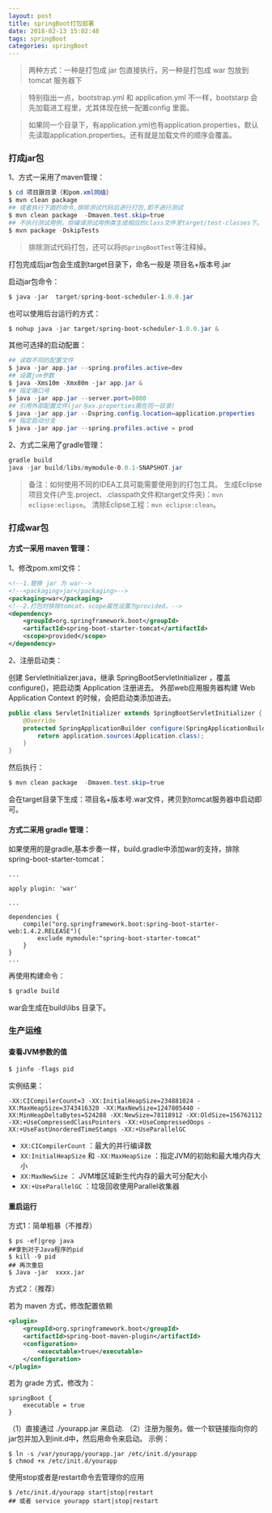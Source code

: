 ```yaml
---
layout: post
title: springBoot打包部署
date: 2018-02-13 15:02:48
tags: springBoot
categories: springBoot
---
```


>两种方式：一种是打包成 jar 包直接执行，另一种是打包成 war 包放到 tomcat 服务器下

>特别指出一点，bootstrap.yml 和 application.yml 不一样，bootstarp 会先加载进工程里，尤其体现在统一配置config 里面。

>如果同一个目录下，有application.yml也有application.properties，默认先读取application.properties。还有就是加载文件的顺序会覆盖。

### 打成jar包

1、方式一采用了maven管理：

```powershell
$ cd 项目跟目录（和pom.xml同级）
$ mvn clean package
## 或者执行下面的命令,排除测试代码后进行打包,即不进行测试
$ mvn clean package  -Dmaven.test.skip=true
## 不执行测试用例，但编译测试用例类生成相应的class文件至target/test-classes下。
$ mvn package -DskipTests
```
>排除测试代码打包，还可以将`@SpringBootTest`等注释掉。

打包完成后jar包会生成到target目录下，命名一般是 项目名+版本号.jar 

<!-- more -->

启动jar包命令：

```powershell
$ java -jar  target/spring-boot-scheduler-1.0.0.jar
```

也可以使用后台运行的方式：

```powershell
$ nohup java -jar target/spring-boot-scheduler-1.0.0.jar &
```

其他可选择的启动配置：

```powershell
## 读取不同的配置文件
$ java -jar app.jar --spring.profiles.active=dev
## 设置jvm参数
$ java -Xms10m -Xmx80m -jar app.jar & 
## 指定端口号
$ java -jar app.jar --server.port=8080
## 引用外部配置文件(jar与xx.properties需在同一目录)
$ java -jar app.jar --Dspring.config.location=application.properties
## 指定启动分支
$ java -jar app.jar --spring.profiles.active = prod
```

2、方式二采用了gradle管理：

```powershell
gradle build
java -jar build/libs/mymodule-0.0.1-SNAPSHOT.jar
```

>备注：如何使用不同的IDEA工具可能需要使用到的打包工具。
生成Eclipse项目文件(产生.project、.classpath文件和target文件夹)：`mvn eclipse:eclipse`。
清除Eclipse工程：`mvn eclipse:clean`。

### 打成war包

#### 方式一采用 maven 管理：  

1、修改pom.xml文件：

```xml
<!--1.替换 jar 为 war-->
<!--<packaging>jar</packaging>-->
<packaging>war</packaging>
<!--2.打包时排除tomcat，scope属性设置为provided。-->
<dependency>
	<groupId>org.springframework.boot</groupId>
	<artifactId>spring-boot-starter-tomcat</artifactId>
	<scope>provided</scope>
</dependency>
```

2、注册启动类：  

创建 ServletInitializer.java，继承 SpringBootServletInitializer ，覆盖 configure()，把启动类 Application 注册进去。
外部web应用服务器构建 Web Application Context 的时候，会把启动类添加进去。

```java
public class ServletInitializer extends SpringBootServletInitializer {
    @Override
    protected SpringApplicationBuilder configure(SpringApplicationBuilder application) {
        return application.sources(Application.class);
    }
}
```

然后执行：

```powershell
$ mvn clean package  -Dmaven.test.skip=true
```

会在target目录下生成：项目名+版本号.war文件，拷贝到tomcat服务器中启动即可。

#### 方式二采用 gradle 管理：

如果使用的是gradle,基本步奏一样，build.gradle中添加war的支持，排除spring-boot-starter-tomcat：

```
...

apply plugin: 'war'

...

dependencies {
    compile("org.springframework.boot:spring-boot-starter-web:1.4.2.RELEASE"){
    	exclude mymodule:"spring-boot-starter-tomcat"
    }
}
...
```

再使用构建命令：

```powershell
$ gradle build
```

war会生成在build\libs 目录下。


### 生产运维

#### 查看JVM参数的值

```powershell
$ jinfo -flags pid
```

实例结果：

```
-XX:CICompilerCount=3 -XX:InitialHeapSize=234881024 -XX:MaxHeapSize=3743416320 -XX:MaxNewSize=1247805440 -XX:MinHeapDeltaBytes=524288 -XX:NewSize=78118912 -XX:OldSize=156762112 -XX:+UseCompressedClassPointers -XX:+UseCompressedOops -XX:+UseFastUnorderedTimeStamps -XX:+UseParallelGC
```
- `XX:CICompilerCount` ：最大的并行编译数
- `XX:InitialHeapSize` 和 `-XX:MaxHeapSize` ：指定JVM的初始和最大堆内存大小
- `XX:MaxNewSize` ： JVM堆区域新生代内存的最大可分配大小
- `XX:+UseParallelGC` ：垃圾回收使用Parallel收集器

#### 重启运行  

方式1：简单粗暴（不推荐）

```
$ ps -ef|grep java 
##拿到对于Java程序的pid
$ kill -9 pid
## 再次重启
$ Java -jar  xxxx.jar
```

方式2：（推荐）  

若为 maven 方式，修改配置依赖

```xml
<plugin>
    <groupId>org.springframework.boot</groupId>
    <artifactId>spring-boot-maven-plugin</artifactId>
    <configuration>
        <executable>true</executable>
    </configuration>
</plugin>
```

若为 grade 方式，修改为：

```
springBoot {
    executable = true
}
```

（1）直接通过 ./yourapp.jar 来启动.
（2）注册为服务。做一个软链接指向你的jar包并加入到init.d中，然后用命令来启动。
示例：

```
$ ln -s /var/yourapp/yourapp.jar /etc/init.d/yourapp
$ chmod +x /etc/init.d/yourapp
```

使用stop或者是restart命令去管理你的应用

```
$ /etc/init.d/yourapp start|stop|restart
## 或者 service yourapp start|stop|restart
```